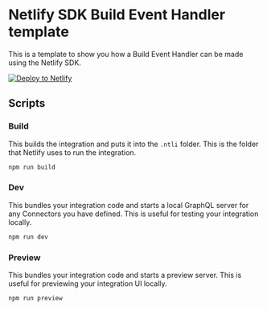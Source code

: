 # Netlify SDK Build Event Handler template

This is a template to show you how a Build Event Handler can be made using the Netlify SDK.

[![Deploy to Netlify](https://www.netlify.com/img/deploy/button.svg)](https://app.netlify.com/integration/start/deploy?repository=https://github.com/netlify/sdk-build-event-handler-template)

## Scripts

### Build

This builds the integration and puts it into the `.ntli` folder. This is the folder that Netlify uses to run the integration.

```bash
npm run build
```

### Dev

This bundles your integration code and starts a local GraphQL server for any Connectors you have defined. This is useful for testing your integration locally.

```bash
npm run dev
```

### Preview

This bundles your integration code and starts a preview server. This is useful for previewing your integration UI locally.

```bash
npm run preview
```
